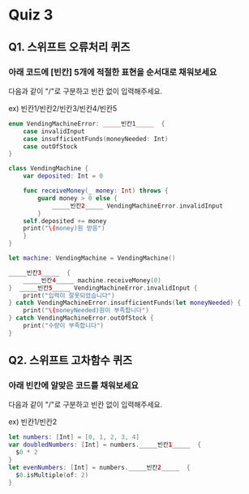 # Quiz 3
## Q1. 스위프트 오류처리 퀴즈
### 아래 코드에 [빈칸] 5개에 적절한 표현을 순서대로 채워보세요

다음과 같이 "/"로 구분하고 빈칸 없이 입력해주세요.

ex) 빈칸1/빈칸2/빈칸3/빈칸4/빈칸5
```swift
enum VendingMachineError: _____빈칸1_____  {
    case invalidInput
    case insufficientFunds(moneyNeeded: Int)
    case outOfStock
}

class VendingMachine {
    var deposited: Int = 0

    func receiveMoney(_ money: Int) throws {
        guard money > 0 else {
            _____빈칸2_____ VendingMachineError.invalidInput
        }
    self.deposited += money
    print("\(money)원 받음")
    }
}

let machine: VendingMachine = VendingMachine()

_____빈칸3_____  {
    _____빈칸4_____ machine.receiveMoney(0)
}  _____빈칸5_____ VendingMachineError.invalidInput {
    print("입력이 잘못되었습니다")
} catch VendingMachineError.insufficientFunds(let moneyNeeded) {
    print("\(moneyNeeded)원이 부족합니다")
} catch VendingMachineError.outOfStock {
    print("수량이 부족합니다")
}
```

## Q2. 스위프트 고차함수 퀴즈
### 아래 빈칸에 알맞은 코드를 채워보세요

다음과 같이 "/"로 구분하고 빈칸 없이 입력해주세요.

ex) 빈칸1/빈칸2
```swift
let numbers: [Int] = [0, 1, 2, 3, 4]
var doubledNumbers: [Int] = numbers._____빈칸1_____  {
  $0 * 2
}
let evenNumbers: [Int] = numbers._____빈칸2_____  {
  $0.isMultiple(of: 2)
}
```
